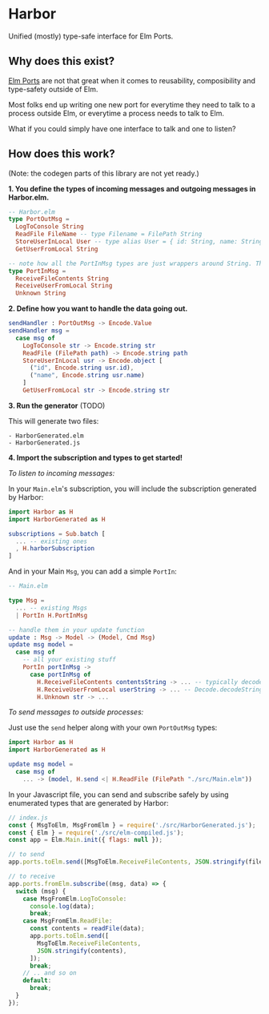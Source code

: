 # Harbor

Unified (mostly) type-safe interface for Elm Ports.

## Why does this exist?

[Elm Ports](https://guide.elm-lang.org/interop/ports.html) are not that great when it comes to reusability, composibility and type-safety outside of Elm.

Most folks end up writing one new port for everytime they need to talk to a process outside Elm, or everytime a process needs to talk to Elm.

What if you could simply have one interface to talk and one to listen?

## How does this work?

(Note: the codegen parts of this library are not yet ready.)

**1. You define the types of incoming messages and outgoing messages in Harbor.elm.**

```elm
-- Harbor.elm
type PortOutMsg =
  LogToConsole String
  ReadFile FileName -- type Filename = FilePath String
  StoreUserInLocal User -- type alias User = { id: String, name: String}
  GetUserFromLocal String

-- note how all the PortInMsg types are just wrappers around String. That's required because you are going to JSON.stringify all data coming from outside Elm.
type PortInMsg =
  ReceiveFileContents String
  ReceiveUserFromLocal String
  Unknown String
```

**2. Define how you want to handle the data going out.**

```elm
sendHandler : PortOutMsg -> Encode.Value
sendHandler msg =
  case msg of
    LogToConsole str -> Encode.string str
    ReadFile (FilePath path) -> Encode.string path
    StoreUserInLocal usr -> Encode.object [
      ("id", Encode.string usr.id),
      ("name", Encode.string usr.name)
    ]
    GetUserFromLocal str -> Encode.string str
```

**3. Run the generator** (TODO)

This will generate two files:

```
- HarborGenerated.elm
- HarborGenerated.js
```

**4. Import the subscription and types to get started!**

_To listen to incoming messages:_

In your `Main.elm`'s subscription, you will include the subscription generated by Harbor:

```elm
import Harbor as H
import HarborGenerated as H

subscriptions = Sub.batch [
  ... -- existing ones
  , H.harborSubscription
]
```

And in your Main `Msg`, you can add a simple `PortIn`:

```elm
-- Main.elm

type Msg =
  ... -- existing Msgs
  | PortIn H.PortInMsg

-- handle them in your update function
update : Msg -> Model -> (Model, Cmd Msg)
update msg model =
  case msg of
    -- all your existing stuff
    PortIn portInMsg ->
      case portInMsg of
        H.ReceiveFileContents contentsString -> ... -- typically decode the value
        H.ReceiveUserFromLocal userString -> ... -- Decode.decodeString userDecoder userString
        H.Unknown str -> ...
```

_To send messages to outside processes:_

Just use the `send` helper along with your own `PortOutMsg` types:

```elm
import Harbor as H
import HarborGenerated as H

update msg model =
  case msg of
    ... -> (model, H.send <| H.ReadFile (FilePath "./src/Main.elm"))
```

In your Javascript file, you can send and subscribe safely by using enumerated types that are generated by Harbor:

```js
// index.js
const { MsgToElm, MsgFromElm } = require('./src/HarborGenerated.js');
const { Elm } = require('./src/elm-compiled.js');
const app = Elm.Main.init({ flags: null });

// to send
app.ports.toElm.send([MsgToElm.ReceiveFileContents, JSON.stringify(fileData)]);

// to receive
app.ports.fromElm.subscribe((msg, data) => {
  switch (msg) {
    case MsgFromElm.LogToConsole:
      console.log(data);
      break;
    case MsgFromElm.ReadFile:
      const contents = readFile(data);
      app.ports.toElm.send([
        MsgToElm.ReceiveFileContents,
        JSON.stringify(contents),
      ]);
      break;
    // .. and so on
    default:
      break;
  }
});
```
